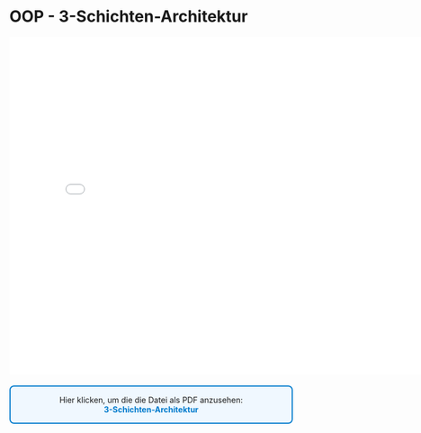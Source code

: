 # OOP - 3-Schichten-Architektur
<p>
<iframe src="../_static/pdfs/t08_3SA.pdf" width="800" height="600" style="border: none;"></iframe>
</p>

<div style="border: 2px solid #007ACC; padding: 15px; border-radius: 8px; background-color: #F0F8FF; margin: 20px 0;">
<p style="text-align: center; margin: 0;">
    Hier klicken, um die die Datei als PDF anzusehen:
    <br>
     <a href="../_static/pdfs/t08_3SA.pdf" 
           target="_blank" 
           rel="noopener noreferrer" 
           style="color: #007ACC; font-weight: bold; text-decoration: none;">
            3-Schichten-Architektur
        </a>
    </p>
</div>